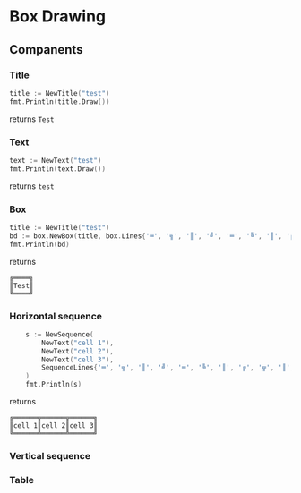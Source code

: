 # Box Drawing

## Companents
### Title
```go
title := NewTitle("test")
fmt.Println(title.Draw())
```
returns ```Test```

### Text
```go
text := NewText("test")
fmt.Println(text.Draw())
```
returns ```test```

### Box
```go
title := NewTitle("test")
bd := box.NewBox(title, box.Lines{'═', '╗', '║', '╝', '═', '╚', '║', '╔'})
fmt.Println(bd)
```
returns
```
╔════╗
║Test║
╚════╝
```

### Horizontal sequence
```go
	s := NewSequence(
		NewText("cell 1"),
		NewText("cell 2"),
		NewText("cell 3"),
		SequenceLines{'═', '╗', '║', '╝', '═', '╚', '║', '╔', '╦', '║', '╩'},
	)
	fmt.Println(s)
```
returns
```
╔══════╦══════╦══════╗
║cell 1║cell 2║cell 3║
╚══════╩══════╩══════╝
```

### Vertical sequence
### Table